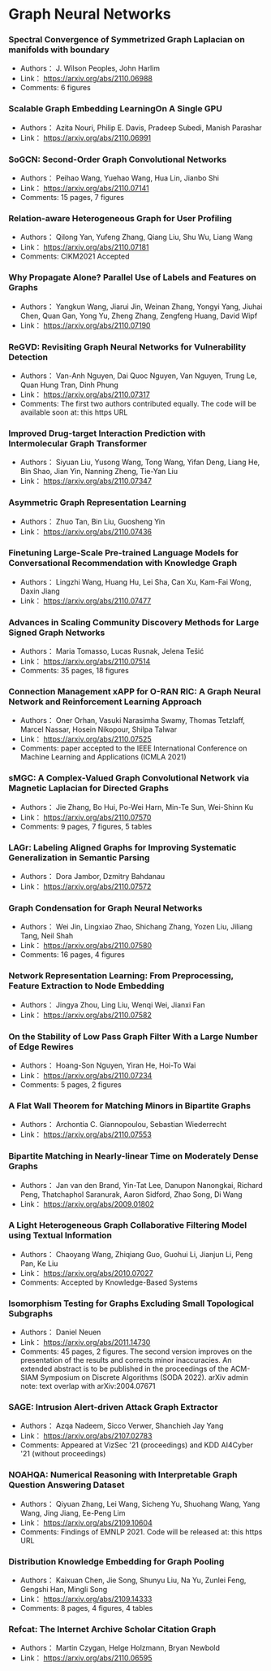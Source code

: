 # Graph Neural Networks
### **Spectral Convergence of Symmetrized Graph Laplacian on manifolds with  boundary**
+ Authors： J. Wilson Peoples, John Harlim
+ Link： https://arxiv.org/abs/2110.06988
+ Comments: 6 figures

### **Scalable Graph Embedding LearningOn A Single GPU**
+ Authors： Azita Nouri, Philip E. Davis, Pradeep Subedi, Manish Parashar
+ Link： https://arxiv.org/abs/2110.06991

### **SoGCN: Second-Order Graph Convolutional Networks**
+ Authors： Peihao Wang, Yuehao Wang, Hua Lin, Jianbo Shi
+ Link： https://arxiv.org/abs/2110.07141
+ Comments: 15 pages, 7 figures

### **Relation-aware Heterogeneous Graph for User Profiling**
+ Authors： Qilong Yan, Yufeng Zhang, Qiang Liu, Shu Wu, Liang Wang
+ Link： https://arxiv.org/abs/2110.07181
+ Comments: CIKM2021 Accepted

### **Why Propagate Alone? Parallel Use of Labels and Features on Graphs**
+ Authors： Yangkun Wang, Jiarui Jin, Weinan Zhang, Yongyi Yang, Jiuhai Chen, Quan Gan, Yong Yu, Zheng Zhang, Zengfeng Huang, David Wipf
+ Link： https://arxiv.org/abs/2110.07190

### **ReGVD: Revisiting Graph Neural Networks for Vulnerability Detection**
+ Authors： Van-Anh Nguyen, Dai Quoc Nguyen, Van Nguyen, Trung Le, Quan Hung Tran, Dinh Phung
+ Link： https://arxiv.org/abs/2110.07317
+ Comments: The first two authors contributed equally. The code will be available soon at: this https URL

### **Improved Drug-target Interaction Prediction with Intermolecular Graph  Transformer**
+ Authors： Siyuan Liu, Yusong Wang, Tong Wang, Yifan Deng, Liang He, Bin Shao, Jian Yin, Nanning Zheng, Tie-Yan Liu
+ Link： https://arxiv.org/abs/2110.07347

### **Asymmetric Graph Representation Learning**
+ Authors： Zhuo Tan, Bin Liu, Guosheng Yin
+ Link： https://arxiv.org/abs/2110.07436

### **Finetuning Large-Scale Pre-trained Language Models for Conversational  Recommendation with Knowledge Graph**
+ Authors： Lingzhi Wang, Huang Hu, Lei Sha, Can Xu, Kam-Fai Wong, Daxin Jiang
+ Link： https://arxiv.org/abs/2110.07477

### **Advances in Scaling Community Discovery Methods for Large Signed Graph  Networks**
+ Authors： Maria Tomasso, Lucas Rusnak, Jelena Tešić
+ Link： https://arxiv.org/abs/2110.07514
+ Comments: 35 pages, 18 figures

### **Connection Management xAPP for O-RAN RIC: A Graph Neural Network and  Reinforcement Learning Approach**
+ Authors： Oner Orhan, Vasuki Narasimha Swamy, Thomas Tetzlaff, Marcel Nassar, Hosein Nikopour, Shilpa Talwar
+ Link： https://arxiv.org/abs/2110.07525
+ Comments: paper accepted to the IEEE International Conference on Machine Learning and Applications (ICMLA 2021)

### **sMGC: A Complex-Valued Graph Convolutional Network via Magnetic  Laplacian for Directed Graphs**
+ Authors： Jie Zhang, Bo Hui, Po-Wei Harn, Min-Te Sun, Wei-Shinn Ku
+ Link： https://arxiv.org/abs/2110.07570
+ Comments: 9 pages, 7 figures, 5 tables

### **LAGr: Labeling Aligned Graphs for Improving Systematic Generalization in  Semantic Parsing**
+ Authors： Dora Jambor, Dzmitry Bahdanau
+ Link： https://arxiv.org/abs/2110.07572

### **Graph Condensation for Graph Neural Networks**
+ Authors： Wei Jin, Lingxiao Zhao, Shichang Zhang, Yozen Liu, Jiliang Tang, Neil Shah
+ Link： https://arxiv.org/abs/2110.07580
+ Comments: 16 pages, 4 figures

### **Network Representation Learning: From Preprocessing, Feature Extraction  to Node Embedding**
+ Authors： Jingya Zhou, Ling Liu, Wenqi Wei, Jianxi Fan
+ Link： https://arxiv.org/abs/2110.07582

### **On the Stability of Low Pass Graph Filter With a Large Number of Edge  Rewires**
+ Authors： Hoang-Son Nguyen, Yiran He, Hoi-To Wai
+ Link： https://arxiv.org/abs/2110.07234
+ Comments: 5 pages, 2 figures

### **A Flat Wall Theorem for Matching Minors in Bipartite Graphs**
+ Authors： Archontia C. Giannopoulou, Sebastian Wiederrecht
+ Link： https://arxiv.org/abs/2110.07553

### **Bipartite Matching in Nearly-linear Time on Moderately Dense Graphs**
+ Authors： Jan van den Brand, Yin-Tat Lee, Danupon Nanongkai, Richard Peng, Thatchaphol Saranurak, Aaron Sidford, Zhao Song, Di Wang
+ Link： https://arxiv.org/abs/2009.01802

### **A Light Heterogeneous Graph Collaborative Filtering Model using Textual  Information**
+ Authors： Chaoyang Wang, Zhiqiang Guo, Guohui Li, Jianjun Li, Peng Pan, Ke Liu
+ Link： https://arxiv.org/abs/2010.07027
+ Comments: Accepted by Knowledge-Based Systems

### **Isomorphism Testing for Graphs Excluding Small Topological Subgraphs**
+ Authors： Daniel Neuen
+ Link： https://arxiv.org/abs/2011.14730
+ Comments: 45 pages, 2 figures. The second version improves on the presentation of the results and corrects minor inaccuracies. An extended abstract is to be published in the proceedings of the ACM-SIAM Symposium on Discrete Algorithms (SODA 2022). arXiv admin note: text overlap with arXiv:2004.07671

### **SAGE: Intrusion Alert-driven Attack Graph Extractor**
+ Authors： Azqa Nadeem, Sicco Verwer, Shanchieh Jay Yang
+ Link： https://arxiv.org/abs/2107.02783
+ Comments: Appeared at VizSec '21 (proceedings) and KDD AI4Cyber '21 (without proceedings)

### **NOAHQA: Numerical Reasoning with Interpretable Graph Question Answering  Dataset**
+ Authors： Qiyuan Zhang, Lei Wang, Sicheng Yu, Shuohang Wang, Yang Wang, Jing Jiang, Ee-Peng Lim
+ Link： https://arxiv.org/abs/2109.10604
+ Comments: Findings of EMNLP 2021. Code will be released at: this https URL

### **Distribution Knowledge Embedding for Graph Pooling**
+ Authors： Kaixuan Chen, Jie Song, Shunyu Liu, Na Yu, Zunlei Feng, Gengshi Han, Mingli Song
+ Link： https://arxiv.org/abs/2109.14333
+ Comments: 8 pages, 4 figures, 4 tables

### **Refcat: The Internet Archive Scholar Citation Graph**
+ Authors： Martin Czygan, Helge Holzmann, Bryan Newbold
+ Link： https://arxiv.org/abs/2110.06595

